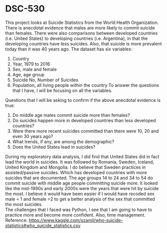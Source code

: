 # DSC-530
This project looks at Suicide Statistics from the World Health Organization.
There is anecdotal evidence that males are more likely to commit suicide than females.  There were also comparisons between developed countries (i.e. United States) to developing countries (i.e. Argentina), in that the developing countries have less suicides.  Also, that suicide is more prevalent today than it was 40 years ago.
The dataset has six variables:
1.	Country
2.	Year, 1979 to 2016
3.	Sex, male and female
4.	Age, age group
5.	Suicide No, Number of Suicides
6.	Population, all living people within the country
To answer the questions that I have, I will be focusing on all the variables. 

Questions that I will be asking to confirm if the above anecdotal evidence is true:
1.	Do middle age males commit suicide more than females?
2.	Do suicides happen more in developed countries than less developed countries?
3.	Were there more recent suicides committed than there were 10, 20 and even 30 years ago?
4.	What trends, if any, are among the demographic?
5.	Does the United States lead in suicides?

During my exploratory data analysis, I did find that United States did in fact lead the world in suicides.  It was followed by Romania, Sweden, Iceland, United Kingdom and Mongolia.  I do believe that Sweden practices in assisted/passive suicides.   Which has developed countries with more suicides that are documented. 
The age groups 14 to 24 and 34 to 54 do commit suicide with middle age people committing suicide more. 
It looked like the mid-1990s and early 2000s were the years that were hit by suicide the most. 
I believe it would have been easier if I would have recoded sex male = 1 and female =2 to get a better analysis of the sex that committed the most suicides.  
The challenges that I faced was Python, I see that I am going to have to practice more and become more confident.  Also, time management.  
Reference:
https://www.kaggle.com/szamil/who-suicide-statistics#who_suicide_statistics.csv

